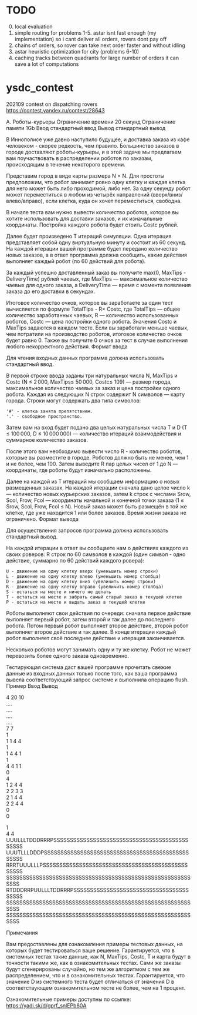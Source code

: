 # TODO
0. local evaluation  
1. simple routing for problems 1-5. astar isnt fast enough (my implementation) so i cant deliver all orders, rovers dont pay off
2. chains of orders, so rover can take next order faster and without idling
3. astar heuristic optimization for city (problems 6-10)
4. caching tracks between quadrants for large number of orders it can save a lot of computations

# ysdc_contest
202109 contest on dispatching rovers https://contest.yandex.ru/contest/28643


A. Роботы-курьеры
Ограничение времени 	20 секунд
Ограничение памяти 	1Gb
Ввод 	стандартный ввод
Вывод 	стандартный вывод

В Иннополисе уже давно наступило будущее, и доставка заказа из кафе человеком - скорее редкость, чем правило. Большинство заказов в городе доставляют роботы-курьеры, и в этой задаче мы предлагаем вам поучаствовать в распределении роботов по заказам, происходящим в течение некоторого времени.

Представим город в виде карты размера N × N. Для простоты предположим, что робот занимает ровно одну клетку и каждая клетка для него может быть либо проходимой, либо нет. За одну секунду робот может переместиться в любом из четырёх направлений (вверх/вниз/влево/вправо), если клетка, куда он хочет переместиться, свободна.

В начале теста вам нужно вывести количество роботов, которое вы хотите использовать для доставки заказов, и их изначальные координаты. Постройка каждого робота будет стоить Costc рублей.

Далее будет произведено T итераций симуляции. Одна итерация представляет собой одну виртуальную минуту и состоит из 60 секунд. На каждой итерации вашей программе будет передано количество новых заказов, а в ответ программа должна сообщить, какие действия выполняет каждый робот (по 60 действий для робота).

За каждый успешно доставленный заказ вы получите max(0, MaxTips - DeliveryTime) рублей чаевых, где MaxTips — максимальное количество чаевых для одного заказа, а DeliveryTime — время с момента появления заказа до его доставки в секундах.

Итоговое количество очков, которое вы заработаете за один тест вычисляется по формуле TotalTips - R× Costc, где TotalTips — общее количество заработанных чаевых, R — количество использованных роботов, Costc — цена постройки одного робота. Значения Costc и MaxTips задаются в каждом тесте. Если вы заработали меньше чаевых, чем потратили на производство роботов, итоговое количество очков будет равно 0. Также вы получите 0 очков за тест в случае выполнения любого некорректного действия.
Формат ввода

Для чтения входных данных программа должна использовать стандартный ввод.

В первой строке ввода заданы три натуральных числа N, MaxTips и Costc (N ≤ 2 000, MaxTips≤ 50 000, Costc≤ 109) — размер города, максимальное количество чаевых за заказ и цена постройки одного робота. Каждая из следующих N строк содержит N символов — карту города. Строки могут содержать два типа символов:

    '#' - клетка занята препятствием.
    '.' - свободное пространство.

Затем вам на вход будет подано два целых натуральных числа T и D (T ≤ 100 000, D ≤ 10 000 000) — количество итераций взаимодействия и суммарное количество заказов.

После этого вам необходимо вывести число R - количество роботов, которые вы разместите в городе. Роботов должно быть не менее, чем 1 и не более, чем 100. Затем выведите R пар целых чисел от 1 до N — координаты, где роботы будут изначально расположены.

Далее на каждой из T итераций мы сообщаем информацию о новых размещенных заказах. На каждой итерации сначала дано целое число k — количество новых курьерских заказов, затем k строк с числами Srow, Scol, Frow, Fcol — координаты начальной и конечной точки заказа (1 ≤ Srow, Scol, Frow, Fcol ≤ N). Новый заказ может быть размещён в той же клетке, где уже находится 1 или более заказов. Время жизни заказа не ограничено.
Формат вывода

Для осуществления запросов программа должна использовать стандартный вывод.

На каждой итерации в ответ вы сообщаете нам о действиях каждого из своих роверов: R строк по 60 символов в каждой (один символ - одно действие, суммарно по 60 действий каждого ровера):

    U - движение на одну клетку вверх (уменьшить номер строки)
    L - движение на одну клетку влево (уменьшить номер столбца)
    D - движение на одну клетку вниз (увеличить номер строки)
    R - движение на одну клетку вправо (увеличить номер столбца)
    S - остаться на месте и ничего не делать
    T - остаться на месте и забрать самый старый заказ в текущей клетке
    P - остаться на месте и выдать заказ в текущей клетке

Роботы выполняют свои действия по очереди: сначала первое действие выполняет первый робот, затем второй и так далее до последнего робота. Потом первый робот выполняет второе действие, второй робот выполняет второе действие и так далее. В конце итерации каждый робот выполняет своё последнее действие и итерация заканчивается.

Несколько роботов могут занимать одну и ту же клетку. Робот не может перевозить более одного заказа одновременно.

Тестирующая система даст вашей программе прочитать свежие данные из входных данных только после того, как ваша программа вывела соответствующий запрос системе и выполнила операцию flush.
Пример
Ввод
Вывод

4 20 10  
....  
....  
....  
....  
7 7  
1  
1 1 4 4  
1  
1 4 4 1  
1  
4 4 1 1  
0  
4  
1 2 4 4  
2 2 3 3  
2 1 4 4  
2 2 4 4  
0  
0  

	

1  
4 4  
UUULLLTDDDRRRPSSSSSSSSSSSSSSSSSSSSSSSSSSSSSSSSSSSSSSSSSSSSSS  
UUUTLLLDDDPSSSSSSSSSSSSSSSSSSSSSSSSSSSSSSSSSSSSSSSSSSSSSSSSS  
RRRTUUULLLPSSSSSSSSSSSSSSSSSSSSSSSSSSSSSSSSSSSSSSSSSSSSSSSSS  
SSSSSSSSSSSSSSSSSSSSSSSSSSSSSSSSSSSSSSSSSSSSSSSSSSSSSSSSSSSS  
RTDDDRRPUULLLTDDRRRPSSSSSSSSSSSSSSSSSSSSSSSSSSSSSSSSSSSSSSSS  
SSSSSSSSSSSSSSSSSSSSSSSSSSSSSSSSSSSSSSSSSSSSSSSSSSSSSSSSSSSS  
SSSSSSSSSSSSSSSSSSSSSSSSSSSSSSSSSSSSSSSSSSSSSSSSSSSSSSSSSSSS  

Примечания

Вам предоставлены для ознакомления примеры тестовых данных, на которых будет тестироваться ваше решение. Гарантируется, что в системных тестах такие данные, как N, MaxTips, Costc, T и карта будут в точности такими же, как в ознакомительных тестах. Сами же заказы будут сгенерированы случайно, но тем же алгоритмом с тем же распределением, что и в ознакомительных тестах. Гарантируется, что значение D из системного теста будет отличаться от значения D в соответствующем ознакомительном тесте не более, чем на 1 процент.

Ознакомительные примеры доступны по ссылке: https://yadi.sk/d/gprf_snlEPb80A

